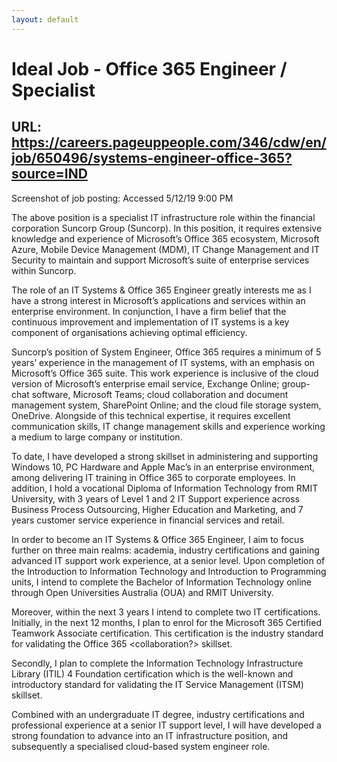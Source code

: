 ```yaml
---
layout: default
---
```


# Ideal Job - Office 365 Engineer / Specialist

## URL: https://careers.pageuppeople.com/346/cdw/en/job/650496/systems-engineer-office-365?source=IND 

Screenshot of job posting:
Accessed 5/12/19 9:00 PM

The above position is a specialist IT infrastructure role within the financial corporation Suncorp Group (Suncorp). In this position, it requires extensive knowledge and experience of Microsoft’s Office 365 ecosystem, Microsoft Azure, Mobile Device Management (MDM), IT Change Management and IT Security to maintain and support Microsoft’s suite of enterprise services within Suncorp.

The role of an IT Systems & Office 365 Engineer greatly interests me as I have a strong interest in Microsoft’s applications and services within an enterprise environment. In conjunction, I have a firm belief that the continuous improvement and implementation of IT systems is a key component of organisations achieving optimal efficiency.

Suncorp’s position of System Engineer, Office 365 requires a minimum of 5 years’ experience in the management of IT systems, with an emphasis on Microsoft’s Office 365 suite. This work experience is inclusive of the cloud version of Microsoft’s enterprise email service, Exchange Online; group-chat software, Microsoft Teams; cloud collaboration and document management system, SharePoint Online; and the cloud file storage system, OneDrive. Alongside of this technical expertise, it requires excellent communication skills, IT change management skills and experience working a medium to large company or institution.

To date, I have developed a strong skillset in administering and supporting Windows 10, PC Hardware and Apple Mac’s in an enterprise environment, among delivering IT training in Office 365 to corporate employees. In addition, I hold a vocational Diploma of Information Technology from RMIT University, with 3 years of Level 1 and 2 IT Support experience across Business Process Outsourcing, Higher Education and Marketing, and 7 years customer service experience in financial services and retail.

In order to become an IT Systems & Office 365 Engineer, I aim to focus further on three main realms: academia, industry certifications and gaining advanced IT support work experience, at a senior level. Upon completion of the Introduction to Information Technology and Introduction to Programming units, I intend to complete the Bachelor of Information Technology online through Open Universities Australia (OUA) and RMIT University.

Moreover, within the next 3 years I intend to complete two IT certifications. Initially, in the next 12 months, I plan to enrol for the Microsoft 365 Certified Teamwork Associate certification. This certification is the industry standard for validating the Office 365 <collaboration?> skillset. 

Secondly, I plan to complete the Information Technology Infrastructure Library (ITIL) 4 Foundation certification which is the well-known and introductory standard for validating the IT Service Management (ITSM) skillset.

Combined with an undergraduate IT degree, industry certifications and professional experience at a senior IT support level, I will have developed a strong foundation to advance into an IT infrastructure position, and subsequently a specialised cloud-based system engineer role.

